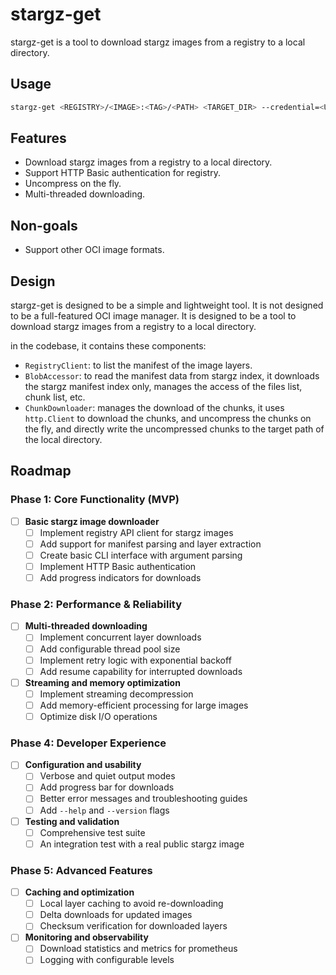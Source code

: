 # stargz-get

stargz-get is a tool to download stargz images from a registry to a local directory.

## Usage

```bash
stargz-get <REGISTRY>/<IMAGE>:<TAG>/<PATH> <TARGET_DIR> --credential=<USER:PASSWORD>
```

## Features

- Download stargz images from a registry to a local directory.
- Support HTTP Basic authentication for registry.
- Uncompress on the fly.
- Multi-threaded downloading.

## Non-goals

- Support other OCI image formats.

## Design

stargz-get is designed to be a simple and lightweight tool. It is not designed to be a full-featured OCI image manager. It is designed to be a tool to download stargz images from a registry to a local directory.

in the codebase, it contains these components:

- `RegistryClient`: to list the manifest of the image layers.
- `BlobAccessor`: to read the manifest data from stargz index, it downloads the stargz manifest index only, manages the access of the files list, chunk list, etc.
- `ChunkDownloader`: manages the download of the chunks, it uses `http.Client` to download the chunks, and uncompress the chunks on the fly, and directly write the uncompressed chunks to the target path of the local directory.

## Roadmap

### Phase 1: Core Functionality (MVP)
- [ ] **Basic stargz image downloader**
  - [ ] Implement registry API client for stargz images
  - [ ] Add support for manifest parsing and layer extraction
  - [ ] Create basic CLI interface with argument parsing
  - [ ] Implement HTTP Basic authentication
  - [ ] Add progress indicators for downloads

### Phase 2: Performance & Reliability
- [ ] **Multi-threaded downloading**
  - [ ] Implement concurrent layer downloads
  - [ ] Add configurable thread pool size
  - [ ] Implement retry logic with exponential backoff
  - [ ] Add resume capability for interrupted downloads
- [ ] **Streaming and memory optimization**
  - [ ] Implement streaming decompression
  - [ ] Add memory-efficient processing for large images
  - [ ] Optimize disk I/O operations

### Phase 4: Developer Experience
- [ ] **Configuration and usability**
  - [ ] Verbose and quiet output modes
  - [ ] Add progress bar for downloads
  - [ ] Better error messages and troubleshooting guides
  - [ ] Add `--help` and `--version` flags
- [ ] **Testing and validation**
  - [ ] Comprehensive test suite
  - [ ] An integration test with a real public stargz image

### Phase 5: Advanced Features
- [ ] **Caching and optimization**
  - [ ] Local layer caching to avoid re-downloading
  - [ ] Delta downloads for updated images
  - [ ] Checksum verification for downloaded layers
- [ ] **Monitoring and observability**
  - [ ] Download statistics and metrics for prometheus
  - [ ] Logging with configurable levels
